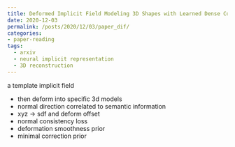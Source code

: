 ```yaml
---
title: Deformed Implicit Field Modeling 3D Shapes with Learned Dense Correspondence
date: 2020-12-03
permalink: /posts/2020/12/03/paper_dif/
categories:
- paper-reading
tags:
  - arxiv
  - neural implicit representation
  - 3D reconstruction
---
```


a template implicit field
- then deform into specific 3d models
- normal direction correlated to semantic information
- xyz -> sdf and deform offset
- normal consistency loss
- deformation smoothness prior
- minimal correction prior